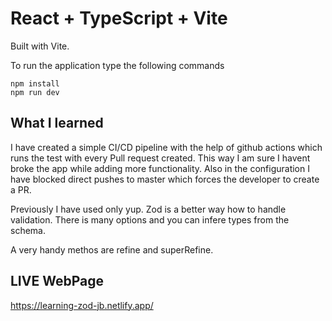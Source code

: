 # React + TypeScript + Vite

Built with Vite.

To run the application type the following commands

```
npm install
npm run dev
```

## What I learned

I have created a simple CI/CD pipeline with the help of github actions which runs the test with every Pull request created. This way I am sure I havent broke the app while adding more functionality. Also in the configuration I have blocked direct pushes to master which forces the developer to create a PR.

Previously I have used only yup. Zod is a better way how to handle validation. There is many options and you can infere types from the schema.

A very handy methos are refine and superRefine.

## LIVE WebPage

https://learning-zod-jb.netlify.app/
